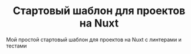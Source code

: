 <h1 align="center">Стартовый шаблон для проектов на Nuxt</h1>

Мой простой стартовый шаблон для проектов на Nuxt с линтерами и тестами
